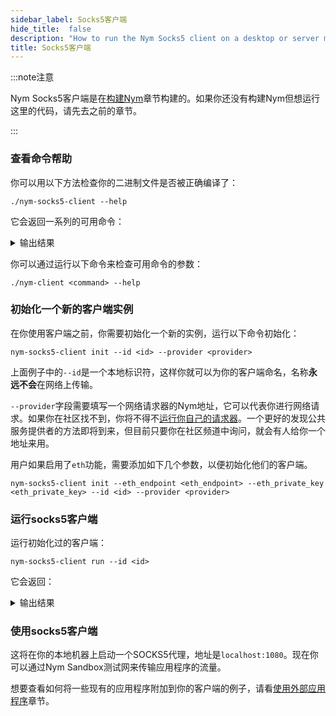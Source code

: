 ```yaml
---
sidebar_label: Socks5客户端
hide_title:  false
description: "How to run the Nym Socks5 client on a desktop or server machine."
title: Socks5客户端
---
```


:::note注意

Nym Socks5客户端是在[构建Nym](/docs/next/run-nym-nodes/build-nym/)章节构建的。如果你还没有构建Nym但想运行这里的代码，请先去之前的章节。

:::

### 查看命令帮助
你可以用以下方法检查你的二进制文件是否被正确编译了：

```
./nym-socks5-client --help
```

它会返回一系列的可用命令：

<details>
  <summary>输出结果</summary>

        Nym Socks5 Proxy 1.1.0
        Nymtech
        A Socks5 localhost proxy that converts incoming messages to Sphinx and sends them to a Nym address

        USAGE:
            nym-socks5-client [SUBCOMMAND]

        FLAGS:
            -h, --help       Prints help information
            -V, --version    Prints version information

        SUBCOMMANDS:
            help       Prints this message or the help of the given subcommand(s)
            init       Initialise a Nym client. Do this first!
            run        Run the Nym client with provided configuration client optionally overriding set parameters
            upgrade    Try to upgrade the client

    
</details>

你可以通过运行以下命令来检查可用命令的参数：

```
./nym-client <command> --help 
```

### 初始化一个新的客户端实例

在你使用客户端之前，你需要初始化一个新的实例，运行以下命令初始化：

```
nym-socks5-client init --id <id> --provider <provider>
```

上面例子中的`--id`是一个本地标识符，这样你就可以为你的客户端命名，名称**永远不会**在网络上传输。

`--provider`字段需要填写一个网络请求器的Nym地址，它可以代表你进行网络请求。如果你在社区找不到，你将不得不[运行你自己的请求器](/docs/stable/run-nym-nodes/nodes/requester/)。一个更好的发现公共服务提供者的方法即将到来，但目前只要你在社区频道中询问，就会有人给你一个地址来用。

用户如果启用了`eth`功能，需要添加如下几个参数，以便初始化他们的客户端。

```
nym-socks5-client init --eth_endpoint <eth_endpoint> --eth_private_key <eth_private_key> --id <id> --provider <provider>
```

### 运行socks5客户端

运行初始化过的客户端：

```
nym-socks5-client run --id <id>
```

它会返回：

<details>
  <summary>输出结果</summary>

    
        2022-04-27T16:15:45.843Z INFO  nym_socks5_client::client > Starting nym client
        2022-04-27T16:15:45.889Z INFO  nym_socks5_client::client > Obtaining initial network topology
        2022-04-27T16:15:51.470Z INFO  nym_socks5_client::client > Starting topology refresher...
        2022-04-27T16:15:51.470Z INFO  nym_socks5_client::client > Starting received messages buffer controller...
        2022-04-27T16:15:51.648Z INFO  gateway_client::client    > Claiming more bandwidth for your tokens. This will use 1 token(s) from your wallet. Stop the process now if you don't want that to happen.
        2022-04-27T16:15:51.648Z WARN  gateway_client::client    > Not enough bandwidth. Trying to get more bandwidth, this might take a while
        2022-04-27T16:15:51.648Z INFO  gateway_client::client    > The client is running in disabled credentials mode - attempting to claim bandwidth without a credential
        2022-04-27T16:15:51.706Z INFO  nym_socks5_client::client > Starting mix traffic controller...
        2022-04-27T16:15:51.706Z INFO  nym_socks5_client::client > Starting real traffic stream...
        2022-04-27T16:15:51.706Z INFO  nym_socks5_client::client > Starting loop cover traffic stream...
        2022-04-27T16:15:51.707Z INFO  nym_socks5_client::client > Starting socks5 listener...
        2022-04-27T16:15:51.707Z INFO  nym_socks5_client::socks::server > Listening on 127.0.0.1:1080
        2022-04-27T16:15:51.707Z INFO  nym_socks5_client::client        > Client startup finished!
        2022-04-27T16:15:51.707Z INFO  nym_socks5_client::client        > The address of this client is: BFKhbyNsSVwbsGSLwHDkfwH5mwZqZYpnpNjjV7Xo25Xc.EFWd1geWspzyVeinwXrY5fCBMRtAKV1QmK1CNFhAA8VG@BNjYZPxzcJwczXHHgBxCAyVJKxN6LPteDRrKapxWmexv
        2022-04-27T16:15:51.707Z INFO  nym_socks5_client::socks::server > Serving Connections...

</details>



### 使用socks5客户端

这将在你的本地机器上启动一个SOCKS5代理，地址是`localhost:1080`。现在你可以通过Nym Sandbox测试网来传输应用程序的流量。

想要查看如何将一些现有的应用程序附加到你的客户端的例子，请看[使用外部应用程序](/docs/stable/use-external-apps/)章节。